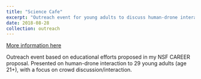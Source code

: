 ```yaml
---
title: "Science Cafe"
excerpt: "Outreach event for young adults to discuss human-drone interactions."
date: 2018-08-28
collection: outreach
---
```


[More information here](https://newsroom.unl.edu/announce/cse/8380/47860)

Outreach event based on educational efforts proposed in my NSF CAREER proposal. Presented on human-drone interaction to 29 young adults (age 21+), with a focus on crowd discussion/interaction. 
